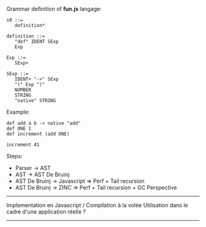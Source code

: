 Grammar definition of **fun.js** langage:
```
s0 ::=
   definition*

definition ::=
   "def" IDENT SExp
   Exp

Exp ::= 
   SExp+    	       	   

SExp ::= 
   IDENT+ "->" SExp 	         
   "(" Exp ")"
   NUMBER 
   STRING
   "native" STRING
```

Example:
```
def add a b -> native "add"
def ONE 1 
def increment (add ONE)

increment 41
```

Steps:
* Parser -> AST
* AST -> AST De Bruinj 
* AST De Bruinj -> Javascript => Perf + Tail recursion
* AST De Bruinj -> ZINC => Perf + Tail recursion + GC Perspective

--- 

Implementation en Javascript / Compilation à la volée
Utilisation dans le cadre d'une application réelle ?

---


